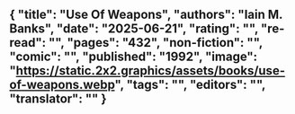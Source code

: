 {
 "title": "Use Of Weapons",
 "authors": "Iain M. Banks",
 "date": "2025-06-21",
 "rating": "",
 "re-read": "",
 "pages": "432",
 "non-fiction": "",
 "comic": "",
 "published": "1992",
 "image": "https://static.2x2.graphics/assets/books/use-of-weapons.webp",
 "tags": "",
 "editors": "",
 "translator": ""
}
---

